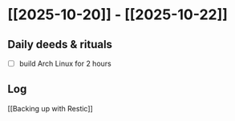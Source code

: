 # [[2025-10-20]] -  [[2025-10-22]]

## Daily deeds & rituals


- [ ] build Arch Linux for 2 hours

## Log
[[Backing up with Restic]]